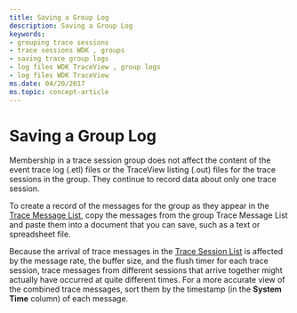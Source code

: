 ```yaml
---
title: Saving a Group Log
description: Saving a Group Log
keywords:
- grouping trace sessions
- trace sessions WDK , groups
- saving trace group logs
- log files WDK TraceView , group logs
- log files WDK TraceView
ms.date: 04/20/2017
ms.topic: concept-article
---
```


# Saving a Group Log


Membership in a trace session group does not affect the content of the event trace log (.etl) files or the TraceView listing (.out) files for the trace sessions in the group. They continue to record data about only one trace session.

To create a record of the messages for the group as they appear in the [Trace Message List](trace-message-lists.md), copy the messages from the group Trace Message List and paste them into a document that you can save, such as a text or spreadsheet file.

Because the arrival of trace messages in the [Trace Session List](trace-session-list.md) is affected by the message rate, the buffer size, and the flush timer for each trace session, trace messages from different sessions that arrive together might actually have occurred at quite different times. For a more accurate view of the combined trace messages, sort them by the timestamp (in the **System Time** column) of each message.

